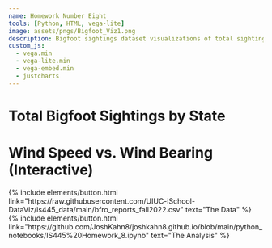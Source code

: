 ```yaml
---
name: Homework Number Eight 
tools: [Python, HTML, vega-lite]
image: assets/pngs/Bigfoot_Viz1.png
description: Bigfoot sightings dataset visualizations of total sightings per state and wind speed vs. wind bearing.
custom_js:
  - vega.min
  - vega-lite.min
  - vega-embed.min
  - justcharts
---
```



# Total Bigfoot Sightings by State

<vegachart schema-url="{{ site.baseurl }}/assets/json/chart1.json" style="width: 50%"></vegachart>

# Wind Speed vs. Wind Bearing (Interactive)

<vegachart schema-url="{{ site.baseurl }}/assets/json/jsonchart2.json" style="width: 50%"></vegachart>


<div class="left">
{% include elements/button.html link="https://raw.githubusercontent.com/UIUC-iSchool-DataViz/is445_data/main/bfro_reports_fall2022.csv" text="The Data" %}
</div>

<div class="right">
{% include elements/button.html link="https://github.com/JoshKahn8/joshkahn8.github.io/blob/main/python_notebooks/IS445%20Homework_8.ipynb" text="The Analysis" %}
</div>

